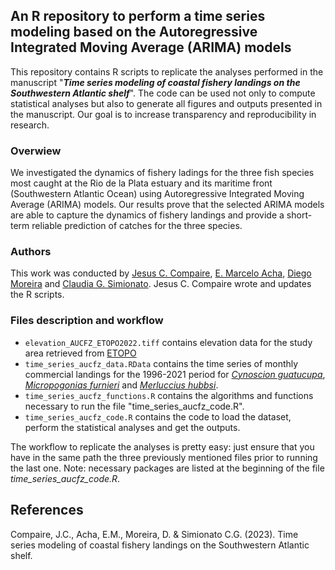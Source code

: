 ## An R repository to perform a time series modeling based on the Autoregressive Integrated Moving Average (ARIMA) models

This repository contains R scripts to replicate the analyses performed in the manuscript 
"***Time series modeling of coastal fishery landings on the Southwestern Atlantic shelf***". The code can be used not only to compute statistical analyses but also to generate all figures and outputs presented in the manuscript. Our goal is to increase transparency and reproducibility in research.

### Overwiew
We investigated the dynamics of fishery ladings for the three fish species most caught at the Rio de la Plata estuary and its maritime front (Southwestern Atlantic Ocean) using Autoregressive Integrated Moving Average (ARIMA) models. Our results prove that the selected ARIMA models are able to capture the dynamics of fishery landings and provide a short-term reliable prediction of catches for the three species. 

### Authors
This work was conducted by [Jesus C. Compaire](https://www.researchgate.net/profile/Jesus-Compaire), [E. Marcelo Acha](https://www.researchgate.net/profile/Marcelo-Acha), [Diego Moreira](https://www.researchgate.net/profile/Diego-Moreira-3) and [Claudia G. Simionato](https://www.researchgate.net/profile/Claudia-Simionato). Jesus C. Compaire wrote and updates the R scripts.

### Files description and workflow
- `elevation_AUCFZ_ETOPO2022.tiff` contains elevation data for the study area retrieved from [ETOPO](https://doi.org/10.25921/fd45-gt74) 
- `time_series_aucfz_data.RData` contains the time series of monthly commercial landings for the 1996-2021 period for [*Cynoscion guatucupa*](https://www.fishbase.se/summary/Cynoscion-guatucupa.html), [*Micropogonias furnieri*](https://www.fishbase.se/summary/Micropogonias-furnieri.html) and [*Merluccius hubbsi*](https://www.fishbase.se/summary/Merluccius-hubbsi.html).
- `time_series_aucfz_functions.R` contains the algorithms and functions necessary to run the file "time_series_aucfz_code.R".
- `time_series_aucfz_code.R` contains the code to load the dataset, perform the statistical analyses and get the outputs.

The workflow to replicate the analyses is pretty easy: just ensure that you have in the same path the three previously mentioned files prior to running the last one. Note: necessary packages are listed at the beginning of the file *time_series_aucfz_code.R*.

## References

Compaire, J.C., Acha, E.M., Moreira, D. & Simionato C.G. (2023). Time series modeling of coastal fishery landings on the Southwestern Atlantic shelf.
